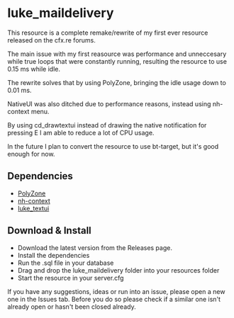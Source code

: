 # luke_maildelivery

This resource is a complete remake/rewrite of my first ever resource released on the cfx.re forums.

The main issue with my first reasource was performance and unneccesary while true loops that were constantly running, resulting the resource to use 0.15 ms while idle.

The rewrite solves that by using PolyZone, bringing the idle usage down to 0.01 ms.

NativeUI was also ditched due to performance reasons, instead using nh-context menu.

By using cd_drawtextui instead of drawing the native notification for pressing E I am able to reduce a lot of CPU usage.

In the future I plan to convert the resource to use bt-target, but it's good enough for now.

## Dependencies
* [PolyZone](https://github.com/mkafrin/PolyZone)
* [nh-context](https://github.com/nerohiro/nh-context)
* [luke_textui](https://github.com/LukeWasTakenn/luke_textui)

## Download & Install
* Download the latest version from the Releases page.
* Install the dependencies
* Run the .sql file in your database
* Drag and drop the luke_maildelivery folder into your resources folder
* Start the resource in your server.cfg

If you have any suggestions, ideas or run into an issue, please open a new one in the Issues tab. Before you do so please check if a similar one isn't already open or hasn't been closed already.
